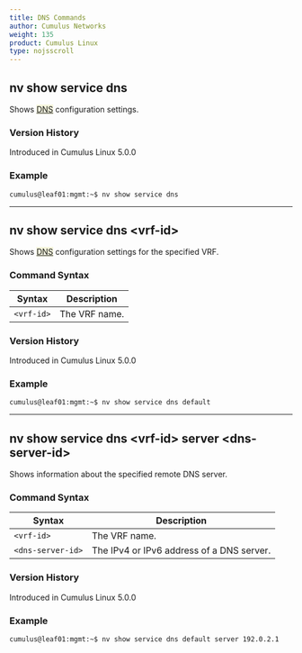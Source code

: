 ```yaml
---
title: DNS Commands
author: Cumulus Networks
weight: 135
product: Cumulus Linux
type: nojsscroll
---
```

## nv show service dns

Shows <span style="background-color:#F5F5DC">[DNS](## "Domain Name Service")</span> configuration settings.

### Version History

Introduced in Cumulus Linux 5.0.0

### Example

```
cumulus@leaf01:mgmt:~$ nv show service dns
```

- - -

## nv show service dns \<vrf-id\>

Shows <span style="background-color:#F5F5DC">[DNS](## "Domain Name Service")</span> configuration settings for the specified VRF.

### Command Syntax

| Syntax |  Description   |
| --------- | -------------- |
| `<vrf-id>` | The VRF name. |

### Version History

Introduced in Cumulus Linux 5.0.0

### Example

```
cumulus@leaf01:mgmt:~$ nv show service dns default
```

- - -

## nv show service dns \<vrf-id\> server \<dns-server-id\>

Shows information about the specified remote DNS server.

### Command Syntax

| Syntax |  Description   |
| --------- | -------------- |
| `<vrf-id>` | The VRF name. |
| `<dns-server-id>`  | The IPv4 or IPv6 address of a DNS server. |

### Version History

Introduced in Cumulus Linux 5.0.0

### Example

```
cumulus@leaf01:mgmt:~$ nv show service dns default server 192.0.2.1
```
